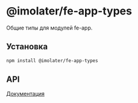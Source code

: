 # @imolater/fe-app-types

Общие типы для модулей fe-app.

## Установка

```bash 
npm install @imolater/fe-app-types
```

## API

[Документация](./docs/api/README.md)
